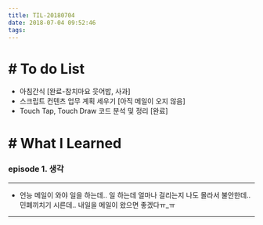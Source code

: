 ```yaml
---
title: TIL-20180704
date: 2018-07-04 09:52:46
tags: 
---
```


# # To do List

- 아침간식 [완료-참치마요 웃어밥, 사과]
- 스크립트 컨텐츠 업무 계획 세우기 [아직 메일이 오지 않음]
- Touch Tap, Touch Draw 코드 분석 및 정리 [완료]


# # What I Learned

### episode 1. 생각

---

- 언능 메일이 와야 일을 하는데.. 일 하는데 얼마나 걸리는지 나도 몰라서 불안한데.. 민폐끼치기 시른데.. 내일을 메일이 왔으면 좋겠다ㅠ_ㅠ

---
